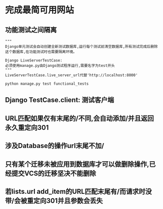 完成最简可用网站
==================

## 功能测试之间隔离

```python3
"""
Django单元测试会自动创建全新测试数据库,运行每个测试前清空数据库,所有测试完成后删除这个数据库,在功能测试时也需要隔离环境。

Django LiveServerTestCase:
必须使用manage.py由Django测试程序运行,需要名字为test开头
"""
LiveServerTestCase.live_server_url代替'http://localhost:8000'

python manage.py test functional_tests
```

## Django TestCase.client: 测试客户端

## URL匹配如果仅有末尾的/不同,会自动添加/并且返回永久重定向301

## 涉及Database的操作url末尾不加/

## 只有某个迁移未被应用到数据库才可以做删除操作,已经提交VCS的迁移坚决不能删除

## 若lists.url add_item的URL匹配末尾有/而请求时没带/会被重定向301并且参数会丢失
